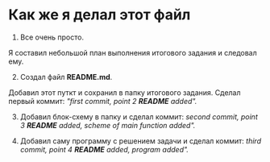 **<h1>Как же я делал этот файл</h1>**
1. Все очень просто.

Я составил небольшой план выполнения итогового задания и следовал ему.

2. Создал файл **README.md**.

Добавил этот путкт и сохранил в папку итогового задания. Сделал первый коммит: *"first commit, point 2 **README** added".*

3. Добавил блок-схему в папку и сделал коммит: *second commit, point 3 **README** added, scheme of main function added".*

4. Добавил саму программу с решением задачи и сделал коммит: *third commit, point 4 **README** added, program added".*